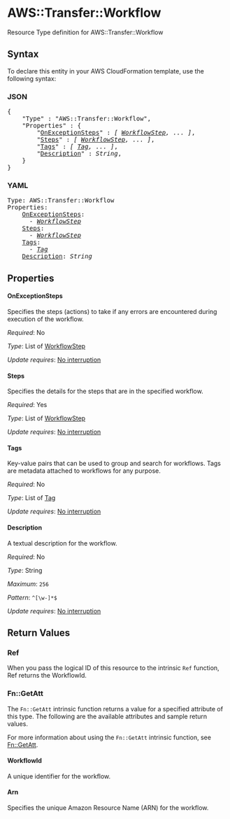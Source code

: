 # AWS::Transfer::Workflow

Resource Type definition for AWS::Transfer::Workflow

## Syntax

To declare this entity in your AWS CloudFormation template, use the following syntax:

### JSON

<pre>
{
    "Type" : "AWS::Transfer::Workflow",
    "Properties" : {
        "<a href="#onexceptionsteps" title="OnExceptionSteps">OnExceptionSteps</a>" : <i>[ <a href="workflowstep.md">WorkflowStep</a>, ... ]</i>,
        "<a href="#steps" title="Steps">Steps</a>" : <i>[ <a href="workflowstep.md">WorkflowStep</a>, ... ]</i>,
        "<a href="#tags" title="Tags">Tags</a>" : <i>[ <a href="tag.md">Tag</a>, ... ]</i>,
        "<a href="#description" title="Description">Description</a>" : <i>String</i>,
    }
}
</pre>

### YAML

<pre>
Type: AWS::Transfer::Workflow
Properties:
    <a href="#onexceptionsteps" title="OnExceptionSteps">OnExceptionSteps</a>: <i>
      - <a href="workflowstep.md">WorkflowStep</a></i>
    <a href="#steps" title="Steps">Steps</a>: <i>
      - <a href="workflowstep.md">WorkflowStep</a></i>
    <a href="#tags" title="Tags">Tags</a>: <i>
      - <a href="tag.md">Tag</a></i>
    <a href="#description" title="Description">Description</a>: <i>String</i>
</pre>

## Properties

#### OnExceptionSteps

Specifies the steps (actions) to take if any errors are encountered during execution of the workflow.

_Required_: No

_Type_: List of <a href="workflowstep.md">WorkflowStep</a>

_Update requires_: [No interruption](https://docs.aws.amazon.com/AWSCloudFormation/latest/UserGuide/using-cfn-updating-stacks-update-behaviors.html#update-no-interrupt)

#### Steps

Specifies the details for the steps that are in the specified workflow.

_Required_: Yes

_Type_: List of <a href="workflowstep.md">WorkflowStep</a>

_Update requires_: [No interruption](https://docs.aws.amazon.com/AWSCloudFormation/latest/UserGuide/using-cfn-updating-stacks-update-behaviors.html#update-no-interrupt)

#### Tags

Key-value pairs that can be used to group and search for workflows. Tags are metadata attached to workflows for any purpose.

_Required_: No

_Type_: List of <a href="tag.md">Tag</a>

_Update requires_: [No interruption](https://docs.aws.amazon.com/AWSCloudFormation/latest/UserGuide/using-cfn-updating-stacks-update-behaviors.html#update-no-interrupt)

#### Description

A textual description for the workflow.

_Required_: No

_Type_: String

_Maximum_: <code>256</code>

_Pattern_: <code>^[\w-]*$</code>

_Update requires_: [No interruption](https://docs.aws.amazon.com/AWSCloudFormation/latest/UserGuide/using-cfn-updating-stacks-update-behaviors.html#update-no-interrupt)

## Return Values

### Ref

When you pass the logical ID of this resource to the intrinsic `Ref` function, Ref returns the WorkflowId.

### Fn::GetAtt

The `Fn::GetAtt` intrinsic function returns a value for a specified attribute of this type. The following are the available attributes and sample return values.

For more information about using the `Fn::GetAtt` intrinsic function, see [Fn::GetAtt](https://docs.aws.amazon.com/AWSCloudFormation/latest/UserGuide/intrinsic-function-reference-getatt.html).

#### WorkflowId

A unique identifier for the workflow.

#### Arn

Specifies the unique Amazon Resource Name (ARN) for the workflow.
